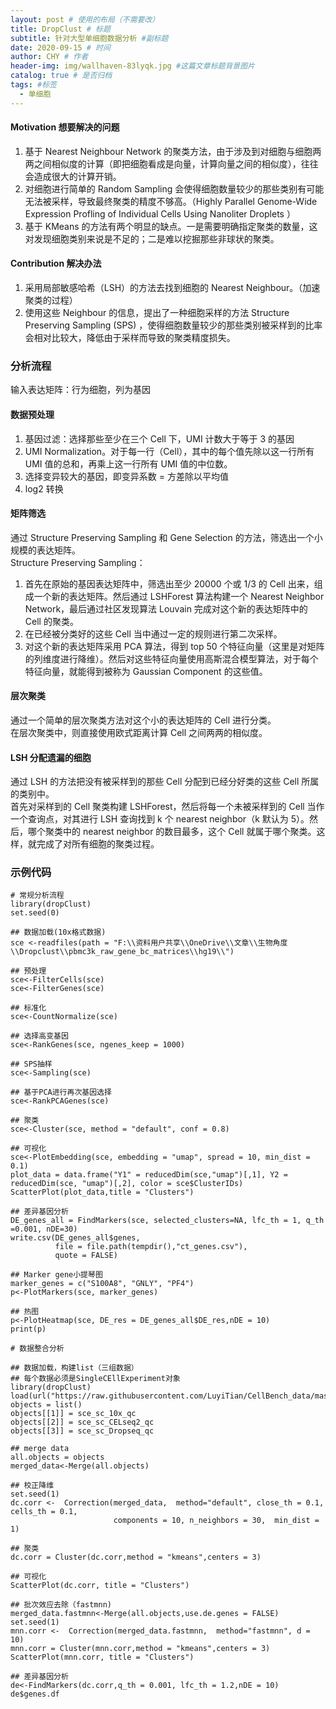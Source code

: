 ```yaml
---
layout: post # 使用的布局（不需要改）
title: DropClust # 标题
subtitle: 针对大型单细胞数据分析 #副标题
date: 2020-09-15 # 时间
author: CHY # 作者
header-img: img/wallhaven-83lyqk.jpg #这篇文章标题背景图片
catalog: true # 是否归档
tags: #标签
  - 单细胞
---
```


#### Motivation 想要解决的问题

1. 基于 Nearest Neighbour Network 的聚类方法，由于涉及到对细胞与细胞两两之间相似度的计算（即把细胞看成是向量，计算向量之间的相似度），往往会造成很大的计算开销。
2. 对细胞进行简单的 Random Sampling 会使得细胞数量较少的那些类别有可能无法被采样，导致最终聚类的精度不够高。（Highly Parallel Genome-Wide Expression Profling of Individual Cells Using Nanoliter Droplets ）
3. 基于 KMeans 的方法有两个明显的缺点。一是需要明确指定聚类的数量，这对发现细胞类别来说是不足的；二是难以挖掘那些非球状的聚类。

#### Contribution 解决办法

1. 采用局部敏感哈希（LSH）的方法去找到细胞的 Nearest Neighbour。（加速聚类的过程）
2. 使用这些 Neighbour 的信息，提出了一种细胞采样的方法 Structure Preserving Sampling (SPS) ，使得细胞数量较少的那些类别被采样到的比率会相对比较大，降低由于采样而导致的聚类精度损失。

### 分析流程

输入表达矩阵：行为细胞，列为基因

#### 数据预处理

1. 基因过滤：选择那些至少在三个 Cell 下，UMI 计数大于等于 3 的基因
2. UMI Normalization。对于每一行（Cell），其中的每个值先除以这一行所有 UMI 值的总和，再乘上这一行所有 UMI 值的中位数。
3. 选择变异较大的基因，即变异系数 = 方差除以平均值
4. log2 转换

#### 矩阵筛选

通过 Structure Preserving Sampling 和 Gene Selection 的方法，筛选出一个小规模的表达矩阵。<br>
Structure Preserving Sampling：

1. 首先在原始的基因表达矩阵中，筛选出至少 20000 个或 1/3 的 Cell 出来，组成一个新的表达矩阵。然后通过 LSHForest 算法构建一个 Nearest Neighbor Network，最后通过社区发现算法 Louvain 完成对这个新的表达矩阵中的 Cell 的聚类。
2. 在已经被分类好的这些 Cell 当中通过一定的规则进行第二次采样。
3. 对这个新的表达矩阵采用 PCA 算法，得到 top 50 个特征向量（这里是对矩阵的列维度进行降维）。然后对这些特征向量使用高斯混合模型算法，对于每个特征向量，就能得到被称为 Gaussian Component 的这些值。

#### 层次聚类

通过一个简单的层次聚类方法对这个小的表达矩阵的 Cell 进行分类。<br>
在层次聚类中，则直接使用欧式距离计算 Cell 之间两两的相似度。<br>

#### LSH 分配遗漏的细胞

通过 LSH 的方法把没有被采样到的那些 Cell 分配到已经分好类的这些 Cell 所属的类别中。<br>
首先对采样到的 Cell 聚类构建 LSHForest，然后将每一个未被采样到的 Cell 当作一个查询点，对其进行 LSH 查询找到 k 个 nearest neighbor（k 默认为 5）。然后，哪个聚类中的 nearest neighbor 的数目最多，这个 Cell 就属于哪个聚类。这样，就完成了对所有细胞的聚类过程。<br>

### 示例代码

```
# 常规分析流程
library(dropClust)
set.seed(0)

## 数据加载(10x格式数据)
sce <-readfiles(path = "F:\\资料用户共享\\OneDrive\\文章\\生物角度\\Dropclust\\pbmc3k_raw_gene_bc_matrices\\hg19\\")

## 预处理
sce<-FilterCells(sce)
sce<-FilterGenes(sce)

## 标准化
sce<-CountNormalize(sce)

## 选择高变基因
sce<-RankGenes(sce, ngenes_keep = 1000)

## SPS抽样
sce<-Sampling(sce)

## 基于PCA进行再次基因选择
sce<-RankPCAGenes(sce)

## 聚类
sce<-Cluster(sce, method = "default", conf = 0.8)

## 可视化
sce<-PlotEmbedding(sce, embedding = "umap", spread = 10, min_dist = 0.1)
plot_data = data.frame("Y1" = reducedDim(sce,"umap")[,1], Y2 = reducedDim(sce, "umap")[,2], color = sce$ClusterIDs)
ScatterPlot(plot_data,title = "Clusters")

## 差异基因分析
DE_genes_all = FindMarkers(sce, selected_clusters=NA, lfc_th = 1, q_th =0.001, nDE=30)
write.csv(DE_genes_all$genes,
          file = file.path(tempdir(),"ct_genes.csv"),
          quote = FALSE)

## Marker gene小提琴图
marker_genes = c("S100A8", "GNLY", "PF4")
p<-PlotMarkers(sce, marker_genes)

## 热图
p<-PlotHeatmap(sce, DE_res = DE_genes_all$DE_res,nDE = 10)
print(p)
```

```
# 数据整合分析

## 数据加载，构建list（三组数据）
## 每个数据必须是SingleCEllExperiment对象
library(dropClust)
load(url("https://raw.githubusercontent.com/LuyiTian/CellBench_data/master/data/sincell_with_class.RData"))
objects = list()
objects[[1]] = sce_sc_10x_qc
objects[[2]] = sce_sc_CELseq2_qc
objects[[3]] = sce_sc_Dropseq_qc

## merge data
all.objects = objects
merged_data<-Merge(all.objects)

## 校正降维
set.seed(1)
dc.corr <-  Correction(merged_data,  method="default", close_th = 0.1, cells_th = 0.1,
                       components = 10, n_neighbors = 30,  min_dist = 1)

## 聚类
dc.corr = Cluster(dc.corr,method = "kmeans",centers = 3)

## 可视化
ScatterPlot(dc.corr, title = "Clusters")

## 批次效应去除（fastmnn)
merged_data.fastmnn<-Merge(all.objects,use.de.genes = FALSE)
set.seed(1)
mnn.corr <-  Correction(merged_data.fastmnn,  method="fastmnn", d = 10)
mnn.corr = Cluster(mnn.corr,method = "kmeans",centers = 3)
ScatterPlot(mnn.corr, title = "Clusters")

## 差异基因分析
de<-FindMarkers(dc.corr,q_th = 0.001, lfc_th = 1.2,nDE = 10)
de$genes.df
```
